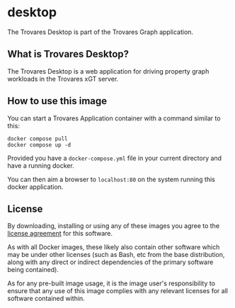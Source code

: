 # desktop
The Trovares Desktop is part of the Trovares Graph application.


## What is Trovares Desktop?

The Trovares Desktop is a web application for driving property graph workloads in the Trovares xGT server.

## How to use this image

You can start a Trovares Application container with a command similar to this:
```
docker compose pull
docker compose up -d
```

Provided you have a `docker-compose.yml` file in your current directory and have a running docker.

You can then aim a browser to `localhost:80` on the system running this docker application.

## License

By downloading, installing or using any of these images you agree to the [license agreement](https://docs.trovares.com/EULA/xGT_License_for_Containers.pdf) for this software.

As with all Docker images, these likely also contain other software which may be under other licenses (such as Bash, etc from the base distribution, along with any direct or indirect dependencies of the primary software being contained).

As for any pre-built image usage, it is the image user's responsibility to ensure that any use of this image complies with any relevant licenses for all software contained within.
